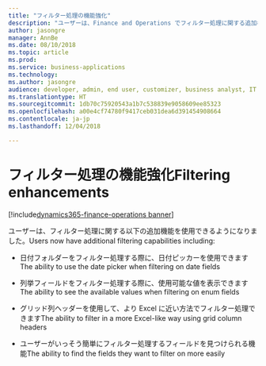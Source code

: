 ```yaml
---
title: "フィルター処理の機能強化"
description: "ユーザーは、Finance and Operations でフィルター処理に関する追加機能を使用できるようになりました。"
author: jasongre
manager: AnnBe
ms.date: 08/10/2018
ms.topic: article
ms.prod: 
ms.service: business-applications
ms.technology: 
ms.author: jasongre
audience: developer, admin, end user, customizer, business analyst, IT pro
ms.translationtype: HT
ms.sourcegitcommit: 1db70c75920543a1b7c538839e9058609ee85323
ms.openlocfilehash: a00e4cf74780f9417ceb031dea6d391454908664
ms.contentlocale: ja-jp
ms.lasthandoff: 12/04/2018

---
```


# <a name="filtering-enhancements"></a><span data-ttu-id="31c97-103">フィルター処理の機能強化</span><span class="sxs-lookup"><span data-stu-id="31c97-103">Filtering enhancements</span></span>

[!include[dynamics365-finance-operations banner](../includes/dynamics365-finance-operations.md)]

<span data-ttu-id="31c97-104">ユーザーは、フィルター処理に関する以下の追加機能を使用できるようになりました。</span><span class="sxs-lookup"><span data-stu-id="31c97-104">Users now have additional filtering capabilities including:</span></span> 

- <span data-ttu-id="31c97-105">日付フォルダーをフィルター処理する際に、日付ピッカーを使用できます</span><span class="sxs-lookup"><span data-stu-id="31c97-105">The ability to use the date picker when filtering on date fields</span></span>

- <span data-ttu-id="31c97-106">列挙フィールドをフィルター処理する際に、使用可能な値を表示できます</span><span class="sxs-lookup"><span data-stu-id="31c97-106">The ability to see the available values when filtering on enum fields</span></span>

- <span data-ttu-id="31c97-107">グリッド列ヘッダーを使用して、より Excel に近い方法でフィルター処理できます</span><span class="sxs-lookup"><span data-stu-id="31c97-107">The ability to filter in a more Excel-like way using grid column headers</span></span>

- <span data-ttu-id="31c97-108">ユーザーがいっそう簡単にフィルター処理するフィールドを見つけられる機能</span><span class="sxs-lookup"><span data-stu-id="31c97-108">The ability to find the fields they want to filter on more easily</span></span>

